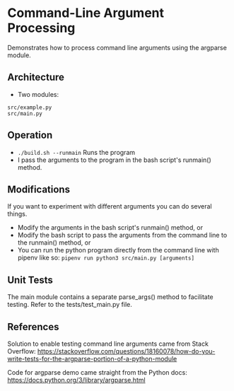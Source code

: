 # Command-Line Argument Processing

Demonstrates how to process command line arguments using the argparse module. 

## Architecture
- Two modules: 
```
src/example.py
src/main.py
```

## Operation
- `./build.sh --runmain`  Runs the program
- I pass the arguments to the program in the bash script's runmain() method. 


## Modifications
If you want to experiment with different arguments you can do several things.
- Modify the arguments in the bash script's runmain() method, or
- Modify the bash script to pass the arguments from the command line to the runmain() method, or
- You can run the python program directly from the command line with pipenv like so: `pipenv run python3 src/main.py [arguments]`

## Unit Tests
The main module contains a separate parse_args() method to facilitate testing. Refer to the tests/test_main.py file.

## References
Solution to enable testing command line arguments came from Stack Overflow: https://stackoverflow.com/questions/18160078/how-do-you-write-tests-for-the-argparse-portion-of-a-python-module

Code for argparse demo came straight from the Python docs: https://docs.python.org/3/library/argparse.html

